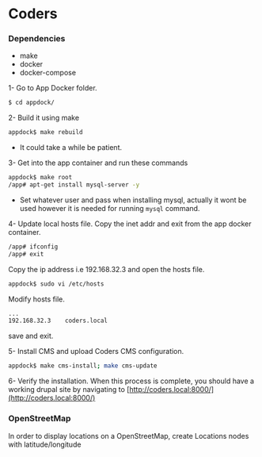 # Coders


### Dependencies ###

* make
* docker
* docker-compose

1- Go to App Docker folder.
```sh
$ cd appdock/
```

2- Build it using make
```sh
appdock$ make rebuild
```
* It could take a while be patient.

3- Get into the app container and run these commands
```sh
appdock$ make root
/app# apt-get install mysql-server -y
```
* Set whatever user and pass when installing mysql, actually it wont be used however it is needed for running `mysql` command.

4- Update local hosts file.
Copy the inet addr and exit from the app docker container.
```sh
/app# ifconfig
/app# exit
```
Copy the ip address i.e 192.168.32.3 and open the hosts file.
```sh
appdock$ sudo vi /etc/hosts
```
Modify hosts file.
```sh
...
192.168.32.3    coders.local

```
save and exit.

5- Install CMS and upload Coders CMS configuration.
```sh
appdock$ make cms-install; make cms-update
```
6- Verify the installation. When this process is complete, you should have a working drupal site by navigating to [http://coders.local:8000/](http://coders.local:8000/)


### OpenStreetMap ###
In order to display locations on a OpenStreetMap, create Locations nodes with latitude/longitude



